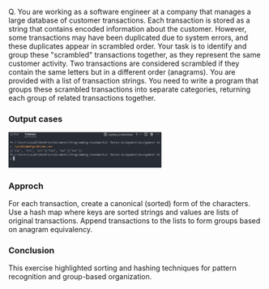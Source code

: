 Q. You are working as a software engineer at a company that manages a large database of customer
transactions. Each transaction is stored as a string that contains encoded information about the
customer. However, some transactions may have been duplicated due to system errors, and these
duplicates appear in scrambled order. Your task is to identify and group these "scrambled"
transactions together, as they represent the same customer activity. Two transactions are considered
scrambled if they contain the same letters but in a different order (anagrams). You are provided with
a list of transaction strings. You need to write a program that groups these scrambled transactions
into separate categories, returning each group of related transactions together.


### Output cases
<img src = "../images/problem04.png" width = "60%" height = "auto">

### Approch 

For each transaction, create a canonical (sorted) form of the characters. Use a hash map where keys are sorted strings and values are lists of original transactions. Append transactions to the lists to form groups based on anagram equivalency.

### Conclusion

This exercise highlighted sorting and hashing techniques for pattern recognition and group-based organization.


